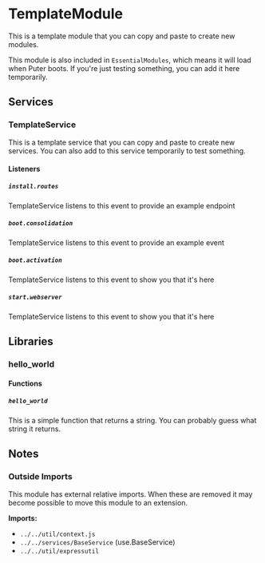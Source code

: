 # TemplateModule

This is a template module that you can copy and paste to create new modules.

This module is also included in `EssentialModules`, which means it will load
when Puter boots. If you're just testing something, you can add it here
temporarily.

## Services

### TemplateService

This is a template service that you can copy and paste to create new services.
You can also add to this service temporarily to test something.

#### Listeners

##### `install.routes`

TemplateService listens to this event to provide an example endpoint

##### `boot.consolidation`

TemplateService listens to this event to provide an example event

##### `boot.activation`

TemplateService listens to this event to show you that it's here

##### `start.webserver`

TemplateService listens to this event to show you that it's here

## Libraries

### hello_world

#### Functions

##### `hello_world`

This is a simple function that returns a string.
You can probably guess what string it returns.

## Notes

### Outside Imports

This module has external relative imports. When these are
removed it may become possible to move this module to an
extension.

**Imports:**
- `../../util/context.js`
- `../../services/BaseService` (use.BaseService)
- `../../util/expressutil`
